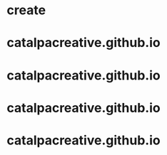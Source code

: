 # create
# catalpacreative.github.io
# catalpacreative.github.io
# catalpacreative.github.io
# catalpacreative.github.io
